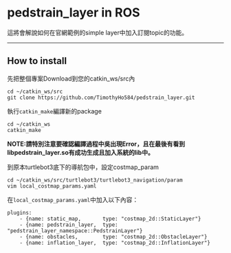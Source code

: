 pedstrain_layer in ROS
=======================
這將會解說如何在官網範例的simple layer中加入訂閱topic的功能。

-----------------------
## How to install
先把整個專案Download到您的catkin_ws/src內
```
cd ~/catkin_ws/src
git clone https://github.com/TimothyHo584/pedstrain_layer.git
```
執行`catkin_make`編譯新的package
```
cd ~/catkin_ws
catkin_make
```
**NOTE:請特別注意要確認編譯過程中吳出現Error，且在最後有看到libpedstrain_layer.so有成功生成且加入系統的lib中。**

到原本turtlebot3底下的導航包中，設定costmap_param
```
cd ~/catkin_ws/src/turtlebot3/turtlebot3_navigation/param
vim local_costmap_params.yaml
```
在`local_costmap_params.yaml`中加入以下內容：
```
plugins:
    - {name: static_map,       type: "costmap_2d::StaticLayer"}
    - {name: pedstrain_layer,  type: "pedstrain_layer_namespace::PedstrainLayer"}
    - {name: obstacles,        type: "costmap_2d::ObstacleLayer"}
    - {name: inflation_layer,  type: "costmap_2d::InflationLayer"}
```

